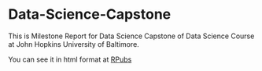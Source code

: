 # Data-Science-Capstone

This is Milestone Report for Data Science Capstone of Data Science Course at John Hopkins University of Baltimore.

You can see it in html format at [RPubs](http://rpubs.com/PestoVerde/137113)

